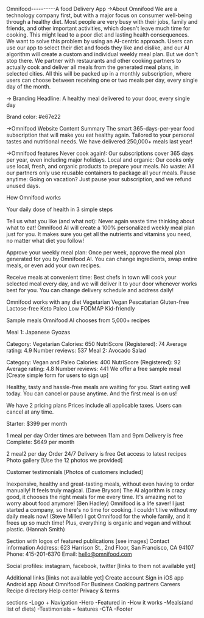 Omnifood----------A food Delivery App
->About Omnifood
We are a technology company first, but with a major focus on consumer well-being through a healthy diet. Most people are very busy with their jobs, family and friends, and other important activities, which 
doesn't leave much time for cooking. This might lead to a poor diet and lasting health consequences. We want to solve this problem by using an AI-centric approach. Users can use our app to select their diet and 
foods they like and dislike, and our AI algorithm will create a custom and individual weekly meal plan. But we don't stop there. We partner with restaurants and other cooking partners to actually cook and deliver
all meals from the generated meal plans, in selected cities. All this will be packed up in a monthly subscription, where users can choose between receiving one or two meals per day, every single day of the month.

-> Branding
Headline: A healthy meal delivered to your door, every single day

Brand color: #e67e22

->Omnifood Website Content
Summary
The smart 365-days-per-year food subscription that will make you eat healthy again. Tailored to your personal tastes and nutritional needs. We have delivered 250,000+ meals last year!

->Omnifood features
Never cook again!: Our subscriptions cover 365 days per year, even including major holidays. Local and organic: Our cooks only use local, fresh, and organic products to prepare your meals. No waste: All our partners only use reusable containers to package all your meals. Pause anytime: Going on vacation? Just pause your subscription, and we refund unused days.

How Omnifood works

Your daily dose of health in 3 simple steps

Tell us what you like (and what not): Never again waste time thinking about what to eat! Omnifood AI will create a 100% personalized weekly meal plan just for you. It makes sure you get all the nutrients and vitamins you need, no matter what diet you follow!

Approve your weekly meal plan: Once per week, approve the meal plan generated for you by Omnifood AI. You can change ingredients, swap entire meals, or even add your own recipes.

Receive meals at convenient time: Best chefs in town will cook your selected meal every day, and we will deliver it to your door whenever works best for you. You can change delivery schedule and address daily!

Omnifood works with any diet
Vegetarian Vegan Pescatarian Gluten-free Lactose-free Keto Paleo Low FODMAP Kid-friendly

Sample meals
Omnifood AI chooses from 5,000+ recipes

Meal 1: Japanese Gyozas

Category: Vegetarian
Calories: 650
NutriScore (Registered): 74
Average rating: 4.9
Number reviews: 537
Meal 2: Avocado Salad

Category: Vegan and Paleo
Calories: 400
NutriScore (Registered): 92
Average rating: 4.8
Number reviews: 441
We offer a free sample meal
[Create simple form for users to sign up]

Healthy, tasty and hassle-free meals are waiting for you. Start eating well today. You can cancel or pause anytime. And the first meal is on us!

We have 2 pricing plans
Prices include all applicable taxes. Users can cancel at any time.

Starter: $399 per month

1 meal per day
Order times are between 11am and 9pm
Delivery is free
Complete: $649 per month

2 meal2 per day
Order 24/7
Delivery is free
Get access to latest recipes
Photo gallery
[Use the 12 photos we provided]

Customer testimonials
[Photos of customers included]

Inexpensive, healthy and great-tasting meals, without even having to order manually! It feels truly magical. (Dave Bryson) The AI algorithm is crazy good, it chooses the right meals for me every time. It's amazing not to worry about food anymore! (Ben Hadley) Omnifood is a life saver! I just started a company, so there's no time for cooking. I couldn't live without my daily meals now! (Steve Miller) I got Omnifood for the whole family, and it frees up so much time! Plus, everything is organic and vegan and without plastic. (Hannah Smith)

Section with logos of featured publications [see images]
Contact information
Address: 623 Harrison St., 2nd Floor, San Francisco, CA 94107 Phone: 415-201-6370 Email: hello@omnifood.com

Social profiles: instagram, facebook, twitter [links to them not available yet]

Additional links [links not available yet]
Create account Sign in iOS app Android app About Omnifood For Business Cooking partners Careers Recipe directory Help center Privacy & terms

sections
-Logo + Navigation -Hero -Featured in -How it works -Meals(and list of diets) -Testimonials + features -CTA -Footer
